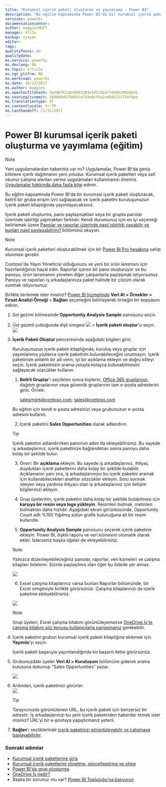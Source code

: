 ```yaml
---
title: "Kurumsal içerik paketi oluşturma ve yayımlama - Power BI"
description: "Bu eğitim kapsamında Power BI'da bir kurumsal içerik paketi oluşturacak, erişimi belirli bir grup ile sınırlayacak ve içerik paketini, kuruluşunuzun içerik paketi kitaplığında yayımlayacaksınız."
services: powerbi
documentationcenter: 
author: maggiesMSFT
manager: kfile
backup: ajayan
editor: 
tags: 
qualityfocus: no
qualitydate: 
ms.service: powerbi
ms.devlang: NA
ms.topic: article
ms.tgt_pltfrm: NA
ms.workload: powerbi
ms.date: 10/12/2017
ms.author: maggies
ms.openlocfilehash: 5e3dbf6120c6001383a5d57d2affd46b2068bbd1
ms.sourcegitcommit: 284b09d579d601e754a05fba2a4025723724f8eb
ms.translationtype: HT
ms.contentlocale: tr-TR
ms.lasthandoff: 11/15/2017
---
```

# <a name="create-and-publish-a-power-bi-organizational-content-pack-tutorial"></a>Power BI kurumsal içerik paketi oluşturma ve yayımlama (eğitim)
> [!NOTE]
> Yeni *uygulamalardan* haberiniz var mı? Uygulamalar, Power BI'da geniş kitlelere içerik dağıtmanın yeni yoludur. Kurumsal içerik paketleri veya salt okunur çalışma alanları yerine uygulamaları kullanmanızı öneririz. [Uygulamalar hakkında daha fazla bilgi](service-install-use-apps.md) edinin.
> 
> 

Bu eğitim kapsamında Power BI'da bir kurumsal içerik paketi oluşturacak, belirli bir gruba erişim izni sağlayacak ve içerik paketini kuruluşunuzun içerik paketi kitaplığında yayımlayacaksınız.

İçerik paketi oluşturma, pano paylaşmaktan veya bir grupta panolar üzerinde işbirliği yapmaktan farklıdır. Kendi durumunuz için en iyi seçeneği belirlemek üzere [Panolar ve raporlar üzerinde nasıl işbirliği yapabilir ve bunları nasıl paylaşabilirim?](service-how-to-collaborate-distribute-dashboards-reports.md) bölümünü okuyun.

> [!NOTE]
> Kurumsal içerik paketleri oluşturabilmek için bir [Power BI Pro hesabına](https://powerbi.microsoft.com/pricing) sahip olunması gerekir.
> 
> 

Contoso'da Yayın Yöneticisi olduğunuzu ve yeni bir ürün lansmanı için hazırlandığınızı hayal edin.  Raporlar içeren bir pano oluşturuyor ve bu panoyu, ürün lansmanını yöneten diğer çalışanlarla paylaşmak istiyorsunuz. Panoyu ve raporları iş arkadaşlarınıza paket halinde bir çözüm olarak sunmak istiyorsunuz. 

Birlikte ilerlemek ister misiniz? [Power BI hizmetinde](https://powerbi.com) **Veri Al > Örnekler > Fırsat Analizi Örneği** > **Bağlan** seçeneğini belirleyerek örneğin bir kopyasını edinin. 

1. Sol gezinti bölmesinde **Opportunity Analysis Sample** panosunu seçin.
2. Üst gezinti çubuğunda dişli simgesi ![](media/service-organizational-content-pack-create-and-publish/cog.png) > **İçerik paketi oluştur**'u seçin.    
   ![](media/service-organizational-content-pack-create-and-publish/pbi_create_contpk.png)
3. **İçerik Paketi Oluştur** penceresinde aşağıdaki bilgileri girin.  
   
   Kuruluşunuzun içerik paketi kitaplığında, kuruluş veya gruplar için yayımlanmış yüzlerce içerik paketinin bulunabileceğini unutmayın. İçerik paketinize anlamlı bir ad verin, iyi bir açıklama ekleyin ve doğru kitleyi seçin.  İçerik paketinizin arama yoluyla kolayca bulunabilmesini sağlayacak sözcükler kullanın.
   
   1.  **Belirli Gruplar**'ı seçtikten sonra kişilerin, [Office 365 gruplarının](https://support.office.com/article/Create-a-group-in-Office-365-7124dc4c-1de9-40d4-b096-e8add19209e9), dağıtım gruplarının veya güvenlik gruplarının tam e-posta adreslerini girin. Örnek:
      
         salesmgrs@contoso.com; sales@contoso.com
      
      Bu eğitim için kendi e-posta adresinizi veya grubunuzun e-posta adresini kullanın.
   
   2.  İçerik paketini **Sales Opportunities** olarak adlandırın.
   
      > [!TIP]
      > İçerik paketini adlandırırken panonun adını da ekleyebilirsiniz. Bu sayede iş arkadaşlarınız, içerik paketinize bağlandıktan sonra panoyu daha kolay bir şekilde bulur.
      > 
      > 
   
   3.  Öneri: Bir **açıklama** ekleyin. Bu sayede iş arkadaşlarınız, ihtiyaç duydukları içerik paketlerini daha kolay bir şekilde bulabilir. Açıklamanın yanı sıra, iş arkadaşlarınızın bu içerik paketini aramak için kullanabilecekleri anahtar sözcükler ekleyin. Soru sormak isteyen veya yardıma ihtiyacı olan iş arkadaşlarınız için iletişim bilgilerinizi ekleyin.
   
   4.  Grup üyelerinin, içerik paketini daha kolay bir şekilde bulabilmesi için **karşıya bir resim veya logo yükleyin**. Resimleri bulmak, metinleri bulmaktan daha hızlıdır. Aşağıdaki ekran görüntüsünde, Opportunity Count adlı %100 Yığılmış sütun grafik kutucuğuna ait bir resim kullandık.
   
   5.  **Opportunity Analysis Sample** panosunu seçerek içerik paketine ekleyin.  Power BI, ilişkili raporu ve veri kümesini otomatik olarak ekler. İsterseniz başka öğeler de ekleyebilirsiniz.
   
      > [!NOTE]
      >  Yalnızca düzenleyebileceğiniz panolar, raporlar, veri kümeleri ve çalışma kitapları listelenir. Sizinle paylaşılmış olan öğer bu listede yer almaz.
      > 
      > 
   
      ![](media/service-organizational-content-pack-create-and-publish/cpwindow.png) 
   
   6. Excel çalışma kitaplarınız varsa bunları Raporlar bölümünde, bir Excel simgesiyle birlikte görürsünüz. Çalışma kitaplarınızı da içerik paketine ekleyebilirsiniz.
   
     ![](media/service-organizational-content-pack-create-and-publish/pbi_orgcontpkexcel.png)
   
      > [!NOTE]
      > Grup üyeleri, Excel çalışma kitabını görüntüleyemezse [OneDrive İş'te çalışma kitabını söz konusu kullanıcılarla paylaşmanız](https://support.office.com/en-us/article/Share-documents-or-folders-in-Office-365-1fe37332-0f9a-4719-970e-d2578da4941c) gerekebilir.
      > 
      > 
4. İçerik paketini grubun kurumsal içerik paketi kitaplığına eklemek için **Yayımla**'yı seçin.  
   
   İçerik paketi başarıyla yayımlandığında bir başarılı iletisi görürsünüz. 
5. Grubunuzdaki üyeler **Veri Al > Kuruluşum** bölümüne giderek arama kutusuna dokunup "Sales Opportunities" yazar.
   
   ![](media/service-organizational-content-pack-create-and-publish/cp_searchbox.png) 
6. Ardından, içerik paketinizi görürler.  
   ![](media/service-organizational-content-pack-create-and-publish/powerbi-find-content-pack-organization.png) 
   
   > [!TIP]
   > Tarayıcınızda görüntülenen URL, bu içerik paketi için benzersiz bir adrestir.  İş arkadaşlarınızı bu yeni içerik paketinden haberdar etmek ister misiniz?  URL'yi bir e-postaya yapıştırmanız yeterli.
   > 
   > 
7. **Bağlan**'ı seçtiklerinde [içerik paketinizi görüntüleyebilir ve çalışmaya başlayabilirler](service-organizational-content-pack-copy-refresh-access.md). 

### <a name="next-steps"></a>Sonraki adımlar
* [Kurumsal içerik paketlerine giriş](service-organizational-content-pack-introduction.md)  
* [Kurumsal içerik paketlerini yönetme, güncelleştirme ve silme](service-organizational-content-pack-manage-update-delete.md)  
* [Power BI'da grup oluşturma](service-create-distribute-apps.md)  
* [OneDrive İş nedir?](https://support.office.com/en-us/article/What-is-OneDrive-for-Business-187f90af-056f-47c0-9656-cc0ddca7fdc2)
* Başka bir sorunuz mu var? [Power BI Topluluğu'na başvurun](http://community.powerbi.com/)

